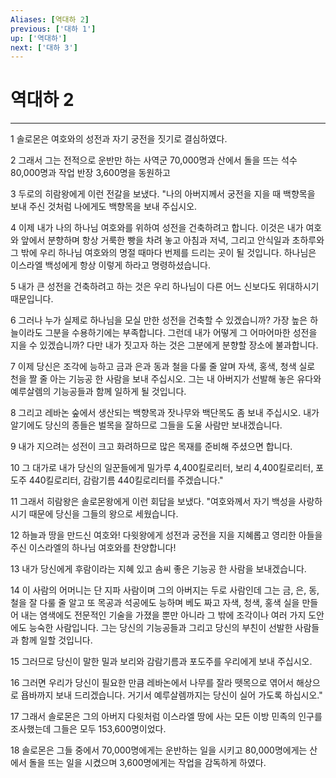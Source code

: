 ```yaml
---
Aliases: [역대하 2]
previous: ['대하 1']
up: ['역대하']
next: ['대하 3']
---
```

# 역대하 2

***


1 솔로몬은 여호와의 성전과 자기 궁전을 짓기로 결심하였다. 

2 그래서 그는 전적으로 운반만 하는 사역군 70,000명과 산에서 돌을 뜨는 석수 80,000명과 작업 반장 3,600명을 동원하고 

3 두로의 히람왕에게 이런 전갈을 보냈다. "나의 아버지께서 궁전을 지을 때 백향목을 보내 주신 것처럼 나에게도 백향목을 보내 주십시오. 

4 이제 내가 나의 하나님 여호와를 위하여 성전을 건축하려고 합니다. 이것은 내가 여호와 앞에서 분향하며 항상 거룩한 빵을 차려 놓고 아침과 저녁, 그리고 안식일과 초하루와 그 밖에 우리 하나님 여호와의 명절 때마다 번제를 드리는 곳이 될 것입니다. 하나님은 이스라엘 백성에게 항상 이렇게 하라고 명령하셨습니다. 

5 내가 큰 성전을 건축하려고 하는 것은 우리 하나님이 다른 어느 신보다도 위대하시기 때문입니다. 

6 그러나 누가 실제로 하나님을 모실 만한 성전을 건축할 수 있겠습니까? 가장 높은 하늘이라도 그분을 수용하기에는 부족합니다. 그런데 내가 어떻게 그 어마어마한 성전을 지을 수 있겠습니까? 다만 내가 짓고자 하는 것은 그분에게 분향할 장소에 불과합니다. 

7 이제 당신은 조각에 능하고 금과 은과 동과 철을 다룰 줄 알며 자색, 홍색, 청색 실로 천을 짤 줄 아는 기능공 한 사람을 보내 주십시오. 그는 내 아버지가 선발해 놓은 유다와 예루살렘의 기능공들과 함께 일하게 될 것입니다. 

8 그리고 레바논 숲에서 생산되는 백향목과 잣나무와 백단목도 좀 보내 주십시오. 내가 알기에도 당신의 종들은 벌목을 잘하므로 그들을 도울 사람만 보내겠습니다. 

9 내가 지으려는 성전이 크고 화려하므로 많은 목재를 준비해 주셨으면 합니다. 

10 그 대가로 내가 당신의 일꾼들에게 밀가루 4,400킬로리터, 보리 4,400킬로리터, 포도주 440킬로리터, 감람기름 440킬로리터를 주겠습니다." 

11 그래서 히람왕은 솔로몬왕에게 이런 회답을 보냈다. "여호와께서 자기 백성을 사랑하시기 때문에 당신을 그들의 왕으로 세웠습니다. 

12 하늘과 땅을 만드신 여호와! 다윗왕에게 성전과 궁전을 지을 지혜롭고 영리한 아들을 주신 이스라엘의 하나님 여호와를 찬양합니다! 

13 내가 당신에게 후람이라는 지혜 있고 솜씨 좋은 기능공 한 사람을 보내겠습니다. 

14 이 사람의 어머니는 단 지파 사람이며 그의 아버지는 두로 사람인데 그는 금, 은, 동, 철을 잘 다룰 줄 알고 또 목공과 석공에도 능하며 베도 짜고 자색, 청색, 홍색 실을 만들어 내는 염색에도 전문적인 기술을 가졌을 뿐만 아니라 그 밖에 조각이나 여러 가지 도안에도 능숙한 사람입니다. 그는 당신의 기능공들과 그리고 당신의 부친이 선발한 사람들과 함께 일할 것입니다. 

15 그러므로 당신이 말한 밀과 보리와 감람기름과 포도주를 우리에게 보내 주십시오. 

16 그러면 우리가 당신이 필요한 만큼 레바논에서 나무를 잘라 뗏목으로 엮어서 해상으로 욥바까지 보내 드리겠습니다. 거기서 예루살렘까지는 당신이 실어 가도록 하십시오." 

17 그래서 솔로몬은 그의 아버지 다윗처럼 이스라엘 땅에 사는 모든 이방 민족의 인구를 조사했는데 그들은 모두 153,600명이었다. 

18 솔로몬은 그들 중에서 70,000명에게는 운반하는 일을 시키고 80,000명에게는 산에서 돌을 뜨는 일을 시켰으며 3,600명에게는 작업을 감독하게 하였다.
